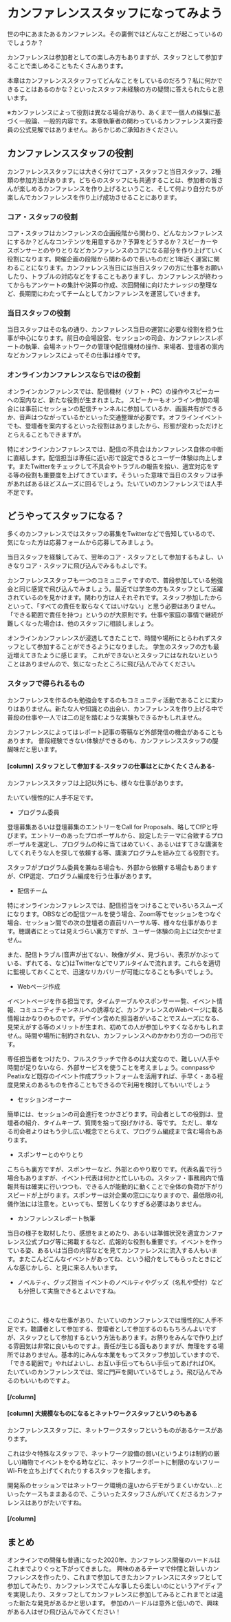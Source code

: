 # カンファレンススタッフになってみよう

世の中にあまたあるカンファレンス。その裏側ではどんなことが起こっているのでしょうか？

カンファレンスは参加者としての楽しみ方もありますが、スタッフとして参加することで楽しめることもたくさんあります。

本章はカンファレンススタッフってどんなことをしているのだろう？私に何かできることはあるのかな？といったスタッフ未経験の方の疑問に答えられたらと思います。

※カンファレンスによって役割は異なる場合があり、あくまで一個人の経験に基づく一般論、一般的内容です。本章執筆者の関わっているカンファレンス実行委員の公式見解ではありません。あらかじめご承知おきください。

## カンファレンススタッフの役割

カンファレンススタッフには大きく分けてコア・スタッフと当日スタッフ、2種類の参加方法があります。どちらのスタッフにも共通することは、参加者の皆さんが楽しめるカンファレンスを作り上げるということ、そして何より自分たちが楽しんでカンファレンスを作り上げ成功させることにあります。

### コア・スタッフの役割

コア・スタッフはカンファレンスの企画段階から関わり、どんなカンファレンスにするか？どんなコンテンツを用意するか？予算をどうするか？スピーカーやスポンサーとのやりとりなどカンファレンスのコアになる部分を作り上げていく役割になります。開催企画の段階から関わるので長いものだと1年近く運営に関わることになります。カンファレンス当日には当日スタッフの方に仕事をお願いしたり、トラブルの対応などをすることもありますし、カンファレンスが終わってからもアンケートの集計や決算の作成、次回開催に向けたナレッジの整理など、長期間にわたってチームとしてカンファレンスを運営していきます。

### 当日スタッフの役割

当日スタッフはその名の通り、カンファレンス当日の運営に必要な役割を担う仕事が中心になります。前日の会場設営、セッションの司会、カンファレンスレポートの執筆、会場ネットワークの管理や配信機材の操作、来場者、登壇者の案内などカンファレンスによってその仕事は様々です。

### オンラインカンファレンスならではの役割

オンラインカンファレンスでは、配信機材（ソフト・PC）の操作やスピーカーへの案内など、新たな役割が生まれました。
スピーカーもオンライン参加の場合には事前にセッションの配信チャンネルに参加しているか、画面共有ができるか、音声はつながっているかといった交通整理が必要です。オフラインイベントでも、登壇者を案内するといった役割はありましたから、形態が変わっただけととらえることもできますが。

特にオンラインカンファレンスでは、配信の不具合はカンファレンス自体の中断に直結します。配信担当は専任に近い形で設定できるとユーザー体験は向上します。またTwitterをチェックして不具合やトラブルの報告を拾い、適宜対応をする等の役割も重要度を上げてきています。そういった意味で当日のスタッフは手があればあるほどスムーズに回るでしょう。たいていのカンファレンスでは人手不足です。

## どうやってスタッフになる？

多くのカンファレンスではスタッフの募集をTwitterなどで告知しているので、気になった方は応募フォームから応募してみましょう。

当日スタッフを経験してみて、翌年のコア・スタッフとして参加するもよし、いきなりコア・スタッフに飛び込んでみるもよしです。

カンファレンススタッフも一つのコミュニティですので、普段参加している勉強会と同じ感覚で飛び込んでみましょう。最近では学生の方もスタッフとして活躍されているのを見かけます。関わり方は人それぞれです。スタッフ参加したからといって、「すべての責任を取らなくてはいけない」と思う必要はありません。「できる範囲で責任を持つ」というのが大原則です。仕事や家庭の事情で継続が難しくなった場合は、他のスタッフに相談しましょう。

オンラインカンファレンスが浸透してきたことで、時間や場所にとらわれずスタッフとして参加することができるようになりました。
学生のスタッフの方も最近増えてきたように感じます。
これができないとスタッフにはなれないということはありませんので、気になったところに飛び込んでみてください。

### スタッフで得られるもの

カンファレンスを作るのも勉強会をするのもコミュニティ活動であることに変わりはありません。新たな人や知識との出会い、カンファレンスを作り上げる中で普段の仕事や一人では二の足を踏むような実験もできるかもしれません。

カンファレンスによってはレポート記事の寄稿など外部発信の機会があることもあります。
普段経験できない体験ができるのも、カンファレンススタッフの醍醐味だと思います。

#### [column] スタッフとして参加する-スタッフの仕事はとにかくたくさんある-

カンファレンススタッフは上記以外にも、様々な仕事があります。

たいてい慢性的に人手不足です。

- プログラム委員

登壇募集あるいは登壇募集のエントリーをCall for Proposals、略してCfPと呼びます。エントリーのあったプロポーザルから、設定したテーマに合致するプロポーザルを選定し、プログラムの枠に当てはめていく、あるいはすてきな講演をしてくれそうな人を探して依頼する等、講演プログラムを組み立てる役割です。

スタッフがプログラム委員を兼ねる場合も、外部から依頼する場合もありますが、CfP選定、プログラム編成を行う仕事があります。

- 配信チーム

特にオンラインカンファレンスでは、配信担当をつけることでいろいろスムーズになります。OBSなどの配信ツールを使う場合、Zoom等でセッションをつなぐ場合、セッション間での次の登壇者の直前リハーサル等、様々な仕事があります。聴講者にとっては見えづらい裏方ですが、ユーザー体験の向上には欠かせません。

また、配信トラブル(音声が出てない、映像がダメ、見づらい、表示がかぶっている、ずれてる、など)はTwitterなどでリアルタイムで流れます。これらを適切に監視しておくことで、迅速なリカバリーが可能になることも多いでしょう。

- Webページ作成

イベントページを作る担当です。タイムテーブルやスポンサー一覧、イベント情報、コミュニティチャンネルへの誘導など、カンファレンスのWebページに載る情報はかなりのものです。デザイン含めた担当者がいることでスムーズになる、見栄えがする等のメリットが生まれ、初めての人が参加しやすくなるかもしれません。時間や場所に制約されない、カンファレンスへのかかわり方の一つの形です。

専任担当者をつけたり、フルスクラッチで作るのは大変なので、難しい/人手や時間が足りないなら、外部サービスを使うことを考えましょう。connpassやPeatixなど既存のイベント作成プラットフォームを活用すれば、手早く・ある程度見栄えのあるものを作ることもできるので利用を検討してもいいでしょう

- セッションオーナー

簡単には、セッションの司会進行をつかさどります。司会者としての役割は、登壇者の紹介、タイムキープ、質問を拾って投げかける、等です。
ただし、単なる司会者よりはもう少し広い概念でとらえて、プログラム編成まで含む場合もあります。

- スポンサーとのやりとり

こちらも裏方ですが、スポンサーなど、外部とのやり取りです。代表名義で行う場合もありますが、イベント代表は何かと忙しいもの。スタッフ・事務局内で情報共有は確実に行いつつも、できる人が能動的に動くことで全体の負荷が下がりスピードが上がります。スポンサーは対企業の窓口になりますので、最低限の礼儀作法には注意を。といっても、堅苦しくなりすぎる必要はありません。

- カンファレンスレポート執筆

当日の様子を取材したり、感想をまとめたり、あるいは準備状況を適宜カンファレンス公式ブログ等に掲載するなど、広報的な役割も重要です。イベントを作っている姿、あるいは当日の内容などを見てカンファレンスに流入する人もいます。またこんどこんなイベントがあってね、という紹介をしてもらったときにどんな感じかしら、と見に来る人もいます。

- ノベルティ、グッズ担当
イベントのノベルティやグッズ（名札や受付）なども分担して実施できるとよいですね。

　

このように、様々な仕事があり、たいていのカンファレンスでは慢性的に人手不足です。聴講者として参加する、登壇者として参加するのももちろんよいですが、スタッフとして参加するという方法もあります。お祭りをみんなで作り上げる雰囲気は非常に良いものですよ。責任が生じる面もありますが、無理をする場所ではありません。基本的にみんな本業をもってスタッフ参加していますので、「できる範囲で」やればよいし、お互い手伝ってもらい手伝ってあげればOK。たいていのカンファレンスでは、常に門戸を開いているでしょう。飛び込んでみるのもいいものですよ。

#### [/column]

#### [column] 大規模なものになるとネットワークスタッフというのもある

カンファレンススタッフに、ネットワークスタッフというものがあるケースがあります。

これは少々特殊なスタッフで、ネットワーク設備の弱い(というよりは制約の厳しい)箱物でイベントをやる時などに、ネットワークポートに制限のないフリーWi-Fiを立ち上げてくれたりするスタッフを指します。

開発系のセッションではネットワーク環境の違いからデモがうまくいかない…といったケースもままあるので、こういったスタッフさんがいてくださるカンファレンスはありがたいですね。

#### [/column]

## まとめ

オンラインでの開催も普通になった2020年、カンファレンス開催のハードルはこれまでよりぐっと下がってきました。
興味のあるテーマで仲間と新しいカンファレンスを作ったり、これまで参加してきたカンファレンスにスタッフとして参加してみたり、カンファレンスでこんな事したら楽しいのにというアイディアを実現したり、スタッフとしてカンファレンスに参加してみるとこれまでとは違った新たな発見があるかと思います。
参加のハードルは意外と低いので、興味がある人はぜひ飛び込んでみてください！

